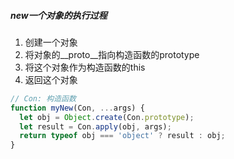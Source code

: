 ##### new一个对象的执行过程

1. 创建一个对象
2. 将对象的__proto__指向构造函数的prototype
3. 将这个对象作为构造函数的this
4. 返回这个对象

```js
// Con: 构造函数
function myNew(Con, ...args) {
  let obj = Object.create(Con.prototype);
  let result = Con.apply(obj, args);
  return typeof obj === 'object' ? result : obj;
}
```
    